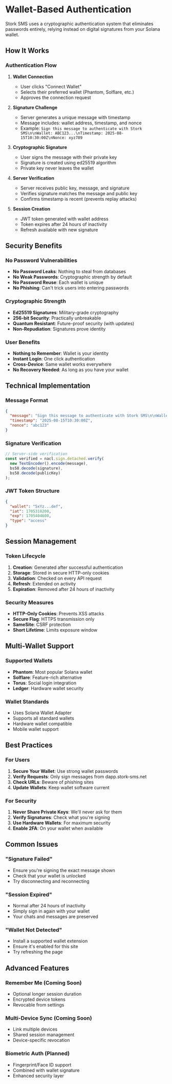 # Wallet-Based Authentication

Stork SMS uses a cryptographic authentication system that eliminates passwords entirely, relying instead on digital signatures from your Solana wallet.

## How It Works

### Authentication Flow

1. **Wallet Connection**
   - User clicks "Connect Wallet"
   - Selects their preferred wallet (Phantom, Solflare, etc.)
   - Approves the connection request

2. **Signature Challenge**
   - Server generates a unique message with timestamp
   - Message includes: wallet address, timestamp, and nonce
   - Example: `Sign this message to authenticate with Stork SMS\n\nWallet: ABC123...\nTimestamp: 2025-08-15T10:30:00Z\nNonce: xyz789`

3. **Cryptographic Signature**
   - User signs the message with their private key
   - Signature is created using ed25519 algorithm
   - Private key never leaves the wallet

4. **Server Verification**
   - Server receives public key, message, and signature
   - Verifies signature matches the message and public key
   - Confirms timestamp is recent (prevents replay attacks)

5. **Session Creation**
   - JWT token generated with wallet address
   - Token expires after 24 hours of inactivity
   - Refresh available with new signature

## Security Benefits

### No Password Vulnerabilities
- **No Password Leaks**: Nothing to steal from databases
- **No Weak Passwords**: Cryptographic strength by default
- **No Password Reuse**: Each wallet is unique
- **No Phishing**: Can't trick users into entering passwords

### Cryptographic Strength
- **Ed25519 Signatures**: Military-grade cryptography
- **256-bit Security**: Practically unbreakable
- **Quantum Resistant**: Future-proof security (with updates)
- **Non-Repudiation**: Signatures prove identity

### User Benefits
- **Nothing to Remember**: Wallet is your identity
- **Instant Login**: One click authentication
- **Cross-Device**: Same wallet works everywhere
- **No Recovery Needed**: As long as you have your wallet

## Technical Implementation

### Message Format
```json
{
  "message": "Sign this message to authenticate with Stork SMS\n\nWallet: 5xYz...def\nTimestamp: 2025-08-15T10:30:00Z\nNonce: abc123",
  "timestamp": "2025-08-15T10:30:00Z",
  "nonce": "abc123"
}
```

### Signature Verification
```typescript
// Server-side verification
const verified = nacl.sign.detached.verify(
  new TextEncoder().encode(message),
  bs58.decode(signature),
  bs58.decode(publicKey)
);
```

### JWT Token Structure
```json
{
  "wallet": "5xYz...def",
  "iat": 1705318200,
  "exp": 1705404600,
  "type": "access"
}
```

## Session Management

### Token Lifecycle
1. **Creation**: Generated after successful authentication
2. **Storage**: Stored in secure HTTP-only cookies
3. **Validation**: Checked on every API request
4. **Refresh**: Extended on activity
5. **Expiration**: Removed after 24 hours of inactivity

### Security Measures
- **HTTP-Only Cookies**: Prevents XSS attacks
- **Secure Flag**: HTTPS transmission only
- **SameSite**: CSRF protection
- **Short Lifetime**: Limits exposure window

## Multi-Wallet Support

### Supported Wallets
- **Phantom**: Most popular Solana wallet
- **Solflare**: Feature-rich alternative
- **Torus**: Social login integration
- **Ledger**: Hardware wallet security

### Wallet Standards
- Uses Solana Wallet Adapter
- Supports all standard wallets
- Hardware wallet compatible
- Mobile wallet support

## Best Practices

### For Users
1. **Secure Your Wallet**: Use strong wallet passwords
2. **Verify Requests**: Only sign messages from dapp.stork-sms.net
3. **Check URLs**: Beware of phishing sites
4. **Update Wallets**: Keep wallet software current

### For Security
1. **Never Share Private Keys**: We'll never ask for them
2. **Verify Signatures**: Check what you're signing
3. **Use Hardware Wallets**: For maximum security
4. **Enable 2FA**: On your wallet when available

## Common Issues

### "Signature Failed"
- Ensure you're signing the exact message shown
- Check that your wallet is unlocked
- Try disconnecting and reconnecting

### "Session Expired"
- Normal after 24 hours of inactivity
- Simply sign in again with your wallet
- Your chats and messages are preserved

### "Wallet Not Detected"
- Install a supported wallet extension
- Ensure it's enabled for this site
- Try refreshing the page

## Advanced Features

### Remember Me (Coming Soon)
- Optional longer session duration
- Encrypted device tokens
- Revocable from settings

### Multi-Device Sync (Coming Soon)
- Link multiple devices
- Shared session management
- Device-specific revocation

### Biometric Auth (Planned)
- Fingerprint/Face ID support
- Combined with wallet signature
- Enhanced security layer